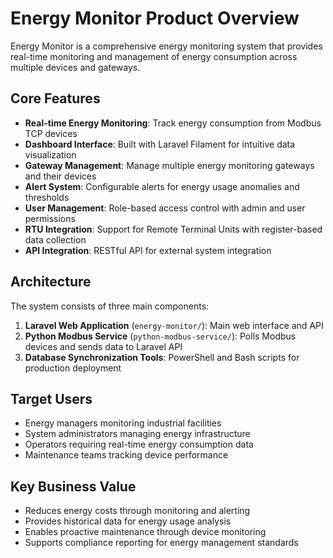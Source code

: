 # Energy Monitor Product Overview

Energy Monitor is a comprehensive energy monitoring system that provides real-time monitoring and management of energy consumption across multiple devices and gateways.

## Core Features

- **Real-time Energy Monitoring**: Track energy consumption from Modbus TCP devices
- **Dashboard Interface**: Built with Laravel Filament for intuitive data visualization
- **Gateway Management**: Manage multiple energy monitoring gateways and their devices
- **Alert System**: Configurable alerts for energy usage anomalies and thresholds
- **User Management**: Role-based access control with admin and user permissions
- **RTU Integration**: Support for Remote Terminal Units with register-based data collection
- **API Integration**: RESTful API for external system integration

## Architecture

The system consists of three main components:

1. **Laravel Web Application** (`energy-monitor/`): Main web interface and API
2. **Python Modbus Service** (`python-modbus-service/`): Polls Modbus devices and sends data to Laravel API
3. **Database Synchronization Tools**: PowerShell and Bash scripts for production deployment

## Target Users

- Energy managers monitoring industrial facilities
- System administrators managing energy infrastructure
- Operators requiring real-time energy consumption data
- Maintenance teams tracking device performance

## Key Business Value

- Reduces energy costs through monitoring and alerting
- Provides historical data for energy usage analysis
- Enables proactive maintenance through device monitoring
- Supports compliance reporting for energy management standards